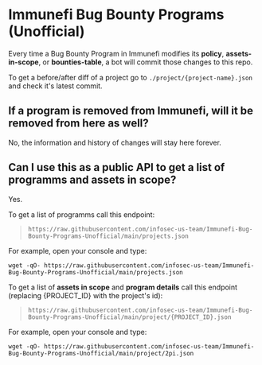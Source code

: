 # Immunefi Bug Bounty Programs (Unofficial)
Every time a Bug Bounty Program in Immunefi modifies its **policy**, **assets-in-scope**, or **bounties-table**, a bot will commit those changes to this repo.

To get a before/after diff of a project go to `./project/{project-name}.json` and check it's latest commit.

## If a program is removed from Immunefi, will it be removed from here as well?
No, the information and history of changes will stay here forever.

## Can I use this as a public API to get a list of programms and assets in scope?
Yes.

To get a list of programms call this endpoint:

> `https://raw.githubusercontent.com/infosec-us-team/Immunefi-Bug-Bounty-Programs-Unofficial/main/projects.json`

For example, open your console and type:
```
wget -qO- https://raw.githubusercontent.com/infosec-us-team/Immunefi-Bug-Bounty-Programs-Unofficial/main/projects.json
```

To get a list of **assets in scope** and **program details** call this endpoint (replacing {PROJECT_ID} with the project's id):

> `https://raw.githubusercontent.com/infosec-us-team/Immunefi-Bug-Bounty-Programs-Unofficial/main/project/{PROJECT_ID}.json`

For example, open your console and type:
```
wget -qO- https://raw.githubusercontent.com/infosec-us-team/Immunefi-Bug-Bounty-Programs-Unofficial/main/project/2pi.json
```
